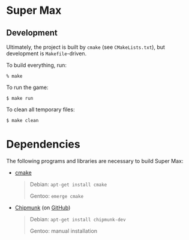 Super Max
=========

Development
-----------

Ultimately, the project is built by `cmake` (see `CMakeLists.txt`),
but development is `Makefile`-driven.

To build everything, run:

    % make

To run the game:

    $ make run

To clean all temporary files:

    $ make clean

Dependencies
============

The following programs and libraries are necessary to build Super Max:

* [cmake](http://www.cmake.org/)

    >  Debian: `apt-get install cmake`
    >
    >  Gentoo: `emerge cmake`

* [Chipmunk](http://chipmunk-physics.net/) (on
  [GitHub](https://github.com/slembcke/Chipmunk-Physics))

    > Debian: `apt-get install chipmunk-dev`
    >
    > Gentoo: manual installation
